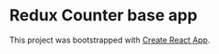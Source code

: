 # Redux Counter base app 

This project was bootstrapped with [Create React App](https://github.com/facebook/create-react-app).

